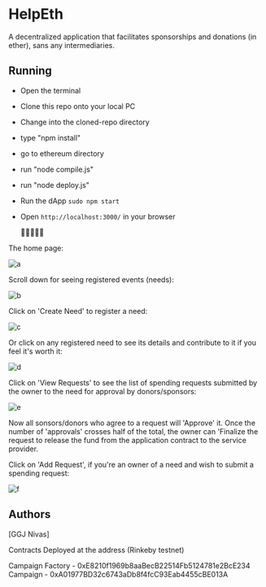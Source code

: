 # HelpEth

A decentralized application that facilitates sponsorships and donations (in ether), sans any intermediaries.


## Running

* Open the terminal
* Clone this repo onto your local PC 
* Change into the cloned-repo directory 
* type "npm install"
* go to ethereum directory
* run "node compile.js"
* run "node deploy.js"
* Run the dApp `sudo npm start`
* Open `http://localhost:3000/` in your browser 

     :tada::heart_eyes::sunglasses::angel::tada:
      
The home page: 

![a](https://user-images.githubusercontent.com/22425782/43033489-e3b33484-8ce8-11e8-9aea-eea1c3403148.jpeg)

Scroll down for seeing registered events (needs): 

![b](https://user-images.githubusercontent.com/22425782/43033491-ee2679f8-8ce8-11e8-8998-9141af00cde0.jpeg)

Click on 'Create Need' to register a need:

![c](https://user-images.githubusercontent.com/22425782/43033495-f2e2b3b2-8ce8-11e8-9083-2d9c5ca2788c.jpeg)

Or click on any registered need to see its details and contribute to it if you feel it's worth it:

![d](https://user-images.githubusercontent.com/22425782/43033497-f7c07216-8ce8-11e8-982e-05e292cc832c.jpeg)

Click on 'View Requests' to see the list of spending requests submitted by the owner to the need for approval by donors/sponsors:

![e](https://user-images.githubusercontent.com/22425782/43033499-fcec9968-8ce8-11e8-85f6-4793042a4317.jpeg)

Now all sonsors/donors who agree to a request will 'Approve' it. Once the number of 'approvals' crosses half of the total, the owner can 'Finalize the request to release the fund from the application contract to the service provider.

Click on 'Add Request', if you're an owner of a need and wish to submit a spending request:

![f](https://user-images.githubusercontent.com/22425782/43033504-047f4fea-8ce9-11e8-92b2-4881980e2397.jpeg)


## Authors


[GGJ Nivas]


Contracts Deployed at the address (Rinkeby testnet)

Campaign Factory - 0xE8210f1969b8aaBecB22514Fb5124781e2BcE234
Campaign - 0xA01977BD32c6743aDb8f4fcC93Eab4455cBE013A


